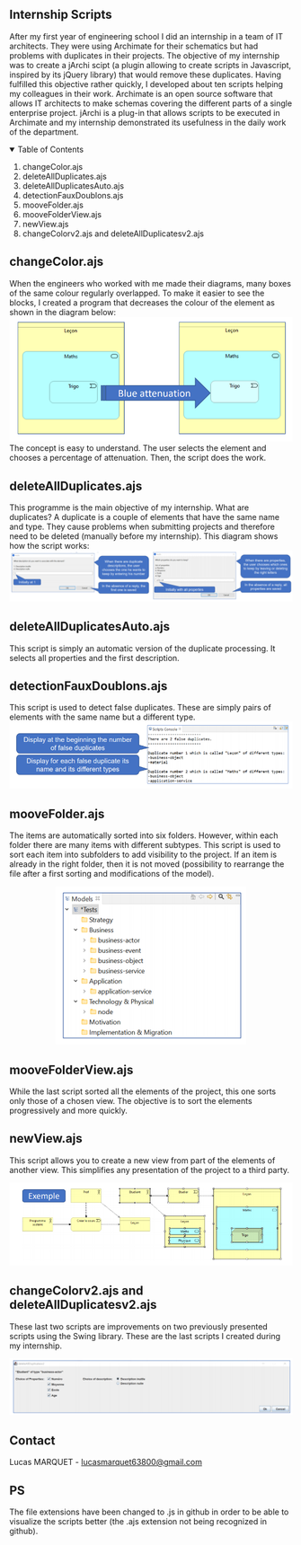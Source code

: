 <!-- Internship Scripts -->
## Internship Scripts
After my first year of engineering school I did an internship in a team of IT architects. They were using Archimate for their schematics but had problems with duplicates in their projects. The objective of my internship was to create a jArchi scipt (a plugin allowing to create scripts in Javascript, inspired by its jQuery library) that would remove these duplicates. Having fulfilled this objective rather quickly, I developed about ten scripts helping my colleagues in their work. Archimate is an open source software that allows IT architects to make schemas covering the different parts of a single enterprise project. jArchi is a plug-in that allows scripts to be executed in Archimate and my internship demonstrated its usefulness in the daily work of the department. 


<!-- TABLE OF CONTENTS -->
<details open="open">
  <summary>Table of Contents</summary>
  <ol>
    <li>changeColor.ajs</a></li>
    <li>deleteAllDuplicates.ajs</a></li>
    <li>deleteAllDuplicatesAuto.ajs</a></li>
    <li>detectionFauxDoublons.ajs</a></li>
    <li>mooveFolder.ajs</a></li>
    <li>mooveFolderView.ajs</a></li>
    <li>newView.ajs</a></li>
    <li>changeColorv2.ajs and deleteAllDuplicatesv2.ajs</a></li>
  </ol>
</details>



<!-- changeColor.ajs -->
## changeColor.ajs
When the engineers who worked with me made their diagrams, many boxes of the same colour regularly overlapped. To make it easier to see the blocks, I created a program that decreases the colour of the element as shown in the diagram below:
<img src="pictures/changeColor.png">
The concept is easy to understand. The user selects the element and chooses a percentage of attenuation. Then, the script does the work.


<!-- deleteAllDuplicates.ajs -->
## deleteAllDuplicates.ajs
This programme is the main objective of my internship. What are duplicates? A duplicate is a couple of elements that have the same name and type. They cause problems when submitting projects and therefore need to be deleted (manually before my internship). This diagram shows how the script works:
<img src="pictures/deleteAllDuplicates.png">


<!-- deleteAllDuplicatesAuto.ajs -->
## deleteAllDuplicatesAuto.ajs
This script is simply an automatic version of the duplicate processing. It selects all properties and the first description.


<!-- detectionFauxDoublons.ajs -->
## detectionFauxDoublons.ajs
This script is used to detect false duplicates. These are simply pairs of elements with the same name but a different type.
<img src="pictures/detectionFauxDoublons.png">


<!-- mooveFolder.ajs -->
## mooveFolder.ajs
The items are automatically sorted into six folders. However, within each folder there are many items with different subtypes. This script is used to sort each item into subfolders to add visibility to the project. If an item is already in the right folder, then it is not moved (possibility to rearrange the file after a first sorting and modifications of the model).

<p align="center"><img src="pictures/mooveFolder.png"></p align="center">


<!-- mooveFolderView.ajs -->
## mooveFolderView.ajs
While the last script sorted all the elements of the project, this one sorts only those of a chosen  view. The objective is to sort the elements progressively and more quickly.


<!-- newView.ajs -->
## newView.ajs
This script allows you to create a new view from part of the elements of another view. This simplifies any presentation of the project to a third party.
<p align="center"><img src="pictures/newView.png"></p align="center">


<!-- changeColorv2.ajs and deleteAllDuplicatesv2.ajs -->
## changeColorv2.ajs and deleteAllDuplicatesv2.ajs
These last two scripts are improvements on two previously presented scripts using the Swing library. These are the last scripts I created during my internship.
<p align="center"><img src="pictures/deleteAllDuplicatesv2.png"></p align="center">


<!-- CONTACT -->
## Contact

Lucas MARQUET -  lucasmarquet63800@gmail.com


<!-- PS -->
## PS
The file extensions have been changed to .js in github in order to be able to visualize the scripts better (the .ajs extension not being recognized in github).
